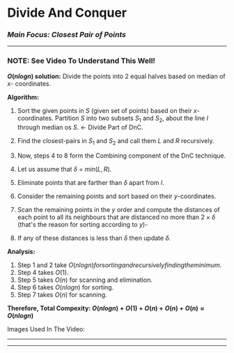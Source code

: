 # **Divide And Conquer**
### _**Main Focus:** Closest Pair of Points_
----

### **NOTE:** See Video To Understand This Well!
 
**$O(nlogn)$ solution:** Divide the points into 2 equal halves based on median of $x$- coordinates. 

**Algorithm:** 
1. Sort the given points in $S$ (given set of points) based on their $x$-coordinates. Partition $S$ into two subsets $S_1$ and $S_2$, about the line $l$ through median os $S$. $\leftarrow$ Divide Part of DnC.

2. Find the closest-pairs in $S_1$ and $S_2$ and call them $L$ and $R$ recursively.

3. Now, steps 4 to 8 form the Combining component of the DnC technique.

4. Let us assume that $\delta$ = $min(L,R)$.

5. Eliminate points that are farther than $\delta$ apart from $l$.

6. Consider the remaining points and sort based on their $y$-coordinates. 

7. Scan the remaining points in the $y$ order and compute the distances of each point to all its neighbours that are distanced no more than $2 \times \delta$ (that's the reason for sorting according to $y$)-

8. If any of these distances is less than $\delta$ then update $\delta$.

**Analysis:**
1. Step 1 and 2 take $O(nlogn) for sorting and recursively finding the minimum.$
2. Step 4 takes $O(1)$.
3. Step 5 takes $O(n)$ for scanning and elimination.
4. Step 6 takes $O(nlogn)$ for sorting.
5. Step 7 takes $O(n)$ for scanning. 

**Therefore, Total Compexity: $O(nlogn)+O(1)+O(n)+O(n)+O(n) \approx O(nlogn)$**

Images Used In The Video:

-----
-----


